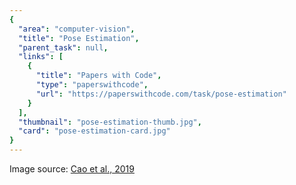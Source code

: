 ```yaml
---
{
  "area": "computer-vision",
  "title": "Pose Estimation",
  "parent_task": null,
  "links": [
    {
      "title": "Papers with Code",
      "type": "paperswithcode",
      "url": "https://paperswithcode.com/task/pose-estimation"
    }
  ],
  "thumbnail": "pose-estimation-thumb.jpg",
  "card": "pose-estimation-card.jpg"
}
---
```

Image source: [Cao et al., 2019](https://arxiv.org/pdf/1812.08008.pdf)
